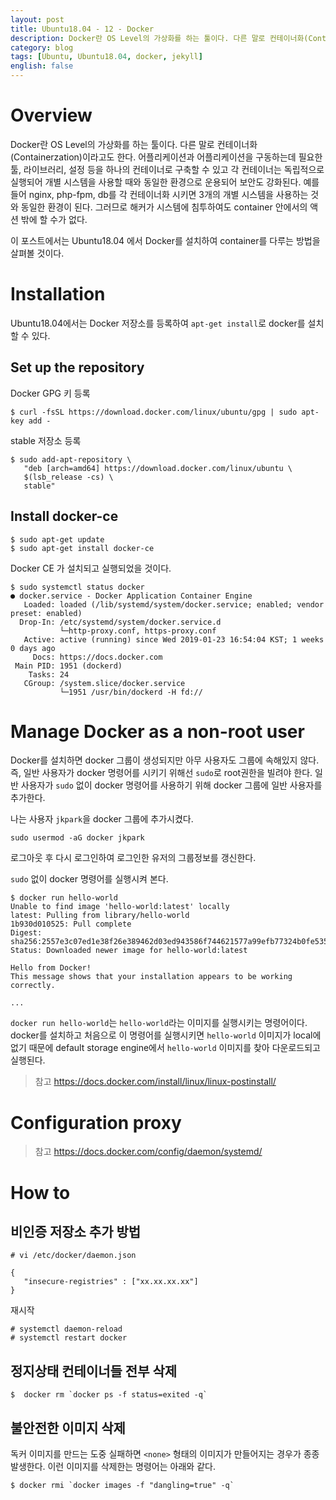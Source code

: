 ```yaml
---
layout: post
title: Ubuntu18.04 - 12 - Docker
description: Docker란 OS Level의 가상화를 하는 툴이다. 다른 말로 컨테이너화(Containerzation)이라고도 한다. 어플리케이션과 어플리케이션을 구동하는데 필요한 툴, 라이브러리, 설정 등을 하나의 컨테이너로 구축할 수 있고 각 컨테이너는 독립적으로 실행되어 개별 시스템을 사용할 때와 동일한 환경으로 운용되어 보안도 강화된다.
category: blog
tags: [Ubuntu, Ubuntu18.04, docker, jekyll]
english: false
---
```


# Overview

Docker란 OS Level의 가상화를 하는 툴이다. 다른 말로 컨테이너화(Containerzation)이라고도 한다. 어플리케이션과 어플리케이션을 구동하는데 필요한 툴, 라이브러리, 설정 등을 하나의 컨테이너로 구축할 수 있고 각 컨테이너는 독립적으로 실행되어 개별 시스템을 사용할 때와 동일한 환경으로 운용되어 보안도 강화된다.
예를 들어 nginx, php-fpm, db를 각 컨테이너화 시키면 3개의 개별 시스템을 사용하는 것와 동일한 환경이 된다. 그러므로 해커가 시스템에 침투하여도 container 안에서의 액션 밖에 할 수가 없다.

이 포스트에서는 Ubuntu18.04 에서 Docker를 설치하여 container를 다루는 방법을 살펴볼 것이다.


# Installation

Ubuntu18.04에서는 Docker 저장소를 등록하여 `apt-get install`로 docker를 설치할 수 있다.

## Set up the repository

Docker GPG 키 등록

```
$ curl -fsSL https://download.docker.com/linux/ubuntu/gpg | sudo apt-key add -
```

stable 저장소 등록

```
$ sudo add-apt-repository \
   "deb [arch=amd64] https://download.docker.com/linux/ubuntu \
   $(lsb_release -cs) \
   stable"
```

## Install docker-ce

```
$ sudo apt-get update
$ sudo apt-get install docker-ce
```

Docker CE 가 설치되고 실행되었을 것이다.

```
$ sudo systemctl status docker
● docker.service - Docker Application Container Engine
   Loaded: loaded (/lib/systemd/system/docker.service; enabled; vendor preset: enabled)
  Drop-In: /etc/systemd/system/docker.service.d
           └─http-proxy.conf, https-proxy.conf
   Active: active (running) since Wed 2019-01-23 16:54:04 KST; 1 weeks 0 days ago
     Docs: https://docs.docker.com
 Main PID: 1951 (dockerd)
    Tasks: 24
   CGroup: /system.slice/docker.service
           └─1951 /usr/bin/dockerd -H fd://
```


# Manage Docker as a non-root user

Docker를 설치하면 docker 그룹이 생성되지만 아무 사용자도 그룹에 속해있지 않다. 즉, 일반 사용자가 docker 명령어를 시키기 위해선 `sudo`로 root권한을 빌려야 한다. 일반 사용자가 `sudo` 없이 docker 명령어를 사용하기 위해 docker 그룹에 일반 사용자를 추가한다.

나는 사용자 `jkpark`을 docker 그룹에 추가시켰다.

```
sudo usermod -aG docker jkpark
```

로그아웃 후 다시 로그인하여 로그인한 유저의 그룹정보를 갱신한다.

`sudo` 없이 docker 명령어를 실행시켜 본다.

```
$ docker run hello-world
Unable to find image 'hello-world:latest' locally
latest: Pulling from library/hello-world
1b930d010525: Pull complete 
Digest: sha256:2557e3c07ed1e38f26e389462d03ed943586f744621577a99efb77324b0fe535
Status: Downloaded newer image for hello-world:latest

Hello from Docker!
This message shows that your installation appears to be working correctly.

...

```

`docker run hello-world`는 `hello-world`라는 이미지를 실행시키는 명령어이다. docker를 설치하고 처음으로 이 명령어를 실행시키면 `hello-world` 이미지가 local에 없기 때문에 default storage engine에서 `hello-world` 이미지를 찾아 다운로드되고 실행된다.

> 참고 https://docs.docker.com/install/linux/linux-postinstall/

# Configuration proxy

> 참고 https://docs.docker.com/config/daemon/systemd/



# How to

## 비인증 저장소 추가 방법

```
# vi /etc/docker/daemon.json

{
   "insecure-registries" : ["xx.xx.xx.xx"]
}
```

재시작

```
# systemctl daemon-reload
# systemctl restart docker
```

##  정지상태 컨테이너들 전부 삭제

```
$  docker rm `docker ps -f status=exited -q`
```


## 불안전한 이미지 삭제

독커 이미지를 만드는 도중 실패하면 `<none>` 형태의 이미지가 만들어지는 경우가 종종 발생한다.
이런 이미지를 삭제한는 명령어는 아래와 같다.

```
$ docker rmi `docker images -f "dangling=true" -q`
```
